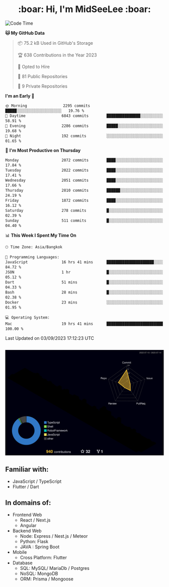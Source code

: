 <h1 align="center"> :boar: Hi, I'm MidSeeLee :boar:</h1>
 
<!--START_SECTION:waka-->
![Code Time](http://img.shields.io/badge/Code%20Time-859%20hrs%2011%20mins-blue)

**🐱 My GitHub Data** 

> 📦 75.2 kB Used in GitHub's Storage 
 > 
> 🏆 638 Contributions in the Year 2023
 > 
> 💼 Opted to Hire
 > 
> 📜 81 Public Repositories 
 > 
> 🔑 9 Private Repositories 
 > 
**I'm an Early 🐤** 

```text
🌞 Morning                2295 commits        █████░░░░░░░░░░░░░░░░░░░░   19.76 % 
🌆 Daytime                6843 commits        ███████████████░░░░░░░░░░   58.91 % 
🌃 Evening                2286 commits        █████░░░░░░░░░░░░░░░░░░░░   19.68 % 
🌙 Night                  192 commits         ░░░░░░░░░░░░░░░░░░░░░░░░░   01.65 % 
```
📅 **I'm Most Productive on Thursday** 

```text
Monday                   2072 commits        ████░░░░░░░░░░░░░░░░░░░░░   17.84 % 
Tuesday                  2022 commits        ████░░░░░░░░░░░░░░░░░░░░░   17.41 % 
Wednesday                2051 commits        ████░░░░░░░░░░░░░░░░░░░░░   17.66 % 
Thursday                 2810 commits        ██████░░░░░░░░░░░░░░░░░░░   24.19 % 
Friday                   1872 commits        ████░░░░░░░░░░░░░░░░░░░░░   16.12 % 
Saturday                 278 commits         █░░░░░░░░░░░░░░░░░░░░░░░░   02.39 % 
Sunday                   511 commits         █░░░░░░░░░░░░░░░░░░░░░░░░   04.40 % 
```


📊 **This Week I Spent My Time On** 

```text
🕑︎ Time Zone: Asia/Bangkok

💬 Programming Languages: 
JavaScript               16 hrs 41 mins      █████████████████████░░░░   84.72 % 
JSON                     1 hr                █░░░░░░░░░░░░░░░░░░░░░░░░   05.12 % 
Dart                     51 mins             █░░░░░░░░░░░░░░░░░░░░░░░░   04.33 % 
Bash                     28 mins             █░░░░░░░░░░░░░░░░░░░░░░░░   02.38 % 
Docker                   23 mins             ░░░░░░░░░░░░░░░░░░░░░░░░░   01.95 % 

💻 Operating System: 
Mac                      19 hrs 41 mins      █████████████████████████   100.00 % 
```


 Last Updated on 03/09/2023 17:12:23 UTC
<!--END_SECTION:waka-->

##

![](./profile-3d-contrib/profile-night-rainbow.svg)

## Familiar with:
- JavaScript / TypeScript
- Flutter / Dart

## In domains of:
- Frontend Web
  - React / Next.js
  - Angular
- Backend Web
  - Node: Express / Nest.js / Meteor
  - Python: Flask
  - JAVA : Spring Boot
- Mobile
  - Cross Platform: Flutter
- Database
  - SQL: MySQL/ MariaDb / Postgres
  - NoSQL: MongoDB
  - ORM: Prisma / Mongoose
